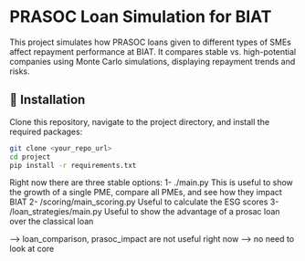# PRASOC Loan Simulation for BIAT

This project simulates how PRASOC loans given to different types of SMEs affect repayment performance at BIAT. It compares stable vs. high-potential companies using Monte Carlo simulations, displaying repayment trends and risks.

## 🔧 Installation

Clone this repository, navigate to the project directory, and install the required packages:

```bash
git clone <your_repo_url>
cd project
pip install -r requirements.txt

```
Right now there are three stable options:
1-
./main.py
This is useful to show the growth of a single PME, compare all PMEs, and see how they impact BIAT
2-
/scoring/main_scoring.py
Useful to calculate the ESG scores
3-
/loan_strategies/main.py
Useful to show the advantage of a prosac loan over the classical loan

--> loan_comparison, prasoc_impact are not useful right now
--> no need to look at core